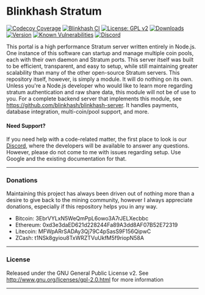 # Blinkhash Stratum

[![Codecov Coverage](https://img.shields.io/codecov/c/github/blinkhash/blinkhash-stratum.svg?style=flat-square)](https://codecov.io/gh/blinkhash/blinkhash-stratum/)
[![Blinkhash CI](https://github.com/blinkhash/blinkhash-stratum/actions/workflows/build.yml/badge.svg?branch=master)](https://github.com/blinkhash/blinkhash-stratum/actions/workflows/build.yml)
[![License: GPL v2](https://img.shields.io/badge/License-GPL%20v2-blue.svg)](https://www.gnu.org/licenses/old-licenses/gpl-2.0.en.html)
[![Downloads](https://img.shields.io/npm/dm/blinkhash-stratum.svg)](https://www.npmjs.com/package/blinkhash-stratum)
[![Version](https://img.shields.io/npm/v/blinkhash-stratum.svg)](https://www.npmjs.com/package/blinkhash-stratum)
[![Known Vulnerabilities](https://snyk.io/test/npm/blinkhash-stratum/badge.svg)](https://snyk.io/test/npm/blinkhash-stratum)
[![Discord](https://img.shields.io/discord/738590795384356904)](https://discord.gg/8xtHZFKJQY)

This portal is a high performance Stratum server written entirely in Node.js. One instance of this software can startup and manage multiple coin pools, each with their own daemon and Stratum ports. This server itself was built to be efficient, transparent, and easy to setup, while still maintaining greater scalability than many of the other open-source Stratum servers. This repository itself, however, is simply a module. It will do nothing on its own. Unless you're a Node.js developer who would like to learn more regarding stratum authentication and raw share data, this module will not be of use to you. For a complete backend server that implements this module, see https://github.com/blinkhash/blinkhash-server. It handles payments, database integration, multi-coin/pool support, and more.

#### Need Support?

If you need help with a code-related matter, the first place to look is our [Discord](https://discord.gg/8xtHZFKJQY), where the developers will be available to answer any questions. However, please do not come to me with issues regarding setup. Use Google and the existing documentation for that.

---

### Donations

Maintaining this project has always been driven out of nothing more than a desire to give back to the mining community, however I always appreciate donations, especially if this repository helps you in any way.

- Bitcoin: 3EbrVYLxN5WeQmPpL6owo3A7rJELXecbbc
- Ethereum: 0xd3e3daED621d228244Fa89A3dd8AF07B52E72319
- Litecoin: MFWpARrSADAy3Qj79C4pSasS9F156QipwC
- ZCash: t1NSk8gyiou8TxWRZTVuUkfM5f9riopN58A

---

### License

Released under the GNU General Public License v2. See http://www.gnu.org/licenses/gpl-2.0.html for more information

---
